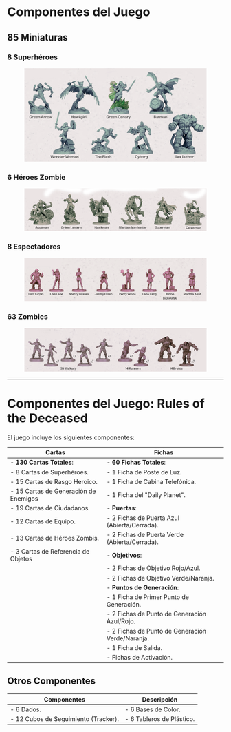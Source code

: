 # Componentes del Juego

## 85 Miniaturas

### 8 Superhéroes

<figure><img src="../.gitbook/assets/Captura de pantalla 2024-10-02 103112.png" alt=""><figcaption></figcaption></figure>

### 6 Héroes Zombie

<figure><img src="../.gitbook/assets/Captura de pantalla 2024-10-07 091306.png" alt=""><figcaption></figcaption></figure>

### 8 Espectadores

<figure><img src="../.gitbook/assets/Captura de pantalla 2024-10-07 092546.png" alt=""><figcaption></figcaption></figure>

### 63 Zombies

<figure><img src="../.gitbook/assets/Captura de pantalla 2024-10-07 092555.png" alt=""><figcaption></figcaption></figure>

***
# Componentes del Juego: **Rules of the Deceased**

El juego incluye los siguientes componentes:

| **Cartas**                              | **Fichas**                              |
|-----------------------------------------|-----------------------------------------|
| - **130 Cartas Totales**:               | - **60 Fichas Totales**:                |
|   - 8 Cartas de Superhéroes.            |   - 1 Ficha de Poste de Luz.            |
|   - 15 Cartas de Rasgo Heroico.         |   - 1 Ficha de Cabina Telefónica.       |
|   - 15 Cartas de Generación de Enemigos |   - 1 Ficha del "Daily Planet".         |
|   - 19 Cartas de Ciudadanos.            |   - **Puertas**:                        |
|   - 12 Cartas de Equipo.                |     - 2 Fichas de Puerta Azul (Abierta/Cerrada). |
|   - 13 Cartas de Héroes Zombis.         |     - 2 Fichas de Puerta Verde (Abierta/Cerrada). |
|   - 3 Cartas de Referencia de Objetos   |   - **Objetivos**:                      |
|                                         |     - 2 Fichas de Objetivo Rojo/Azul.   |
|                                         |     - 2 Fichas de Objetivo Verde/Naranja. |
|                                         |   - **Puntos de Generación**:           |
|                                         |     - 1 Ficha de Primer Punto de Generación. |
|                                         |     - 2 Fichas de Punto de Generación Azul/Rojo. |
|                                         |     - 2 Fichas de Punto de Generación Verde/Naranja. |
|                                         |   - 1 Ficha de Salida.                  |
|                                         |   - Fichas de Activación.               |

## Otros Componentes

| **Componentes**                          | **Descripción**                         |
|-----------------------------------------|-----------------------------------------|
| - 6 Dados.                              | - 6 Bases de Color.                    |
| - 12 Cubos de Seguimiento (Tracker).    | - 6 Tableros de Plástico.              |


